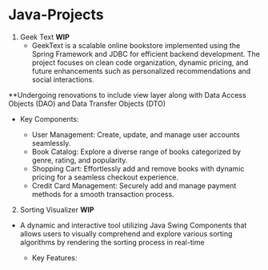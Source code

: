 # Java-Projects

1. Geek Text **WIP**
   - GeekText is a scalable online bookstore implemented using the Spring Framework and JDBC for efficient backend development. The project focuses on clean code organization, dynamic pricing, and future enhancements such as personalized recommendations and social interactions.

**Undergoing renovations to include view layer along with Data Access Objects (DAO) and Data Transfer Objects (DTO)
  
* Key Components:

   - User Management: Create, update, and manage user accounts seamlessly.
   - Book Catalog: Explore a diverse range of books categorized by genre, rating, and popularity.
   - Shopping Cart: Effortlessly add and remove books with dynamic pricing for a seamless checkout experience.
   - Credit Card Management: Securely add and manage payment methods for a smooth transaction process.

2. Sorting Visualizer **WIP**
  - A dynamic and interactive tool utilizing Java Swing Components that allows users to visually comprehend and explore various sorting algorithms by rendering the sorting process in real-time
    
    * Key Features:
  
     
      
  
